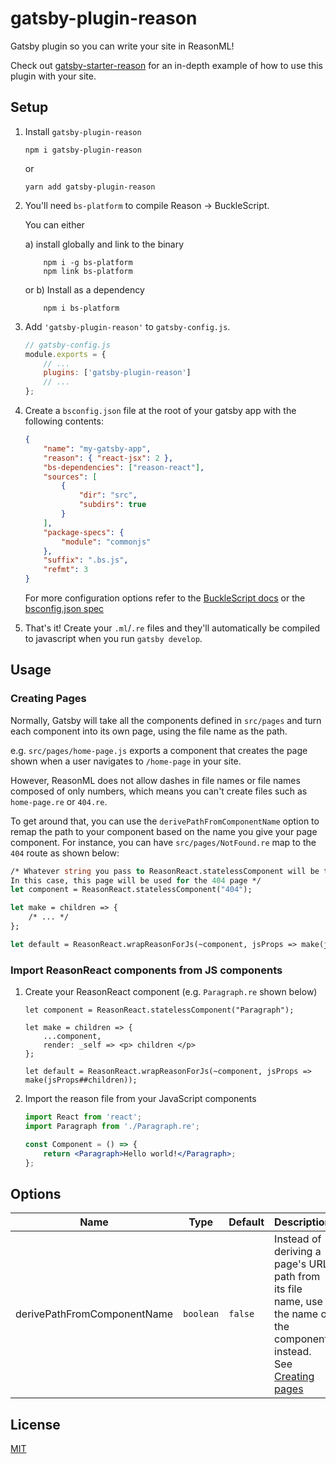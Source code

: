 # gatsby-plugin-reason

Gatsby plugin so you can write your site in ReasonML!

Check out [gatsby-starter-reason](https://github.com/jtberglund/gatsby-starter-reason) for an in-depth example of how to use this plugin with your site.

## Setup

1.  Install `gatsby-plugin-reason`

    ```
    npm i gatsby-plugin-reason
    ```

    or

    ```
    yarn add gatsby-plugin-reason
    ```

2.  You'll need `bs-platform` to compile Reason -> BuckleScript.

    You can either

    a) install globally and link to the binary

    ```
        npm i -g bs-platform
        npm link bs-platform
    ```

    or b) Install as a dependency

    ```
        npm i bs-platform
    ```

3.  Add `'gatsby-plugin-reason'` to `gatsby-config.js`.

    ```js
    // gatsby-config.js
    module.exports = {
        // ...
        plugins: ['gatsby-plugin-reason']
        // ...
    };
    ```

4.  Create a `bsconfig.json` file at the root of your gatsby app with the following contents:

    ```json
    {
        "name": "my-gatsby-app",
        "reason": { "react-jsx": 2 },
        "bs-dependencies": ["reason-react"],
        "sources": [
            {
                "dir": "src",
                "subdirs": true
            }
        ],
        "package-specs": {
            "module": "commonjs"
        },
        "suffix": ".bs.js",
        "refmt": 3
    }
    ```

    For more configuration options refer to the [BuckleScript docs](https://bucklescript.github.io/docs/en/installation.html) or the [bsconfig.json spec](https://bucklescript.github.io/bucklescript/docson/#build-schema.json)

5.  That's it! Create your `.ml`/`.re` files and they'll automatically be compiled to javascript when you run `gatsby develop`.

## Usage

### <a name="pages"></a>Creating Pages

Normally, Gatsby will take all the components defined in `src/pages` and turn each component into its own page, using the file name as the path.

e.g. `src/pages/home-page.js` exports a component that creates the page shown when a user navigates to `/home-page` in your site.

However, ReasonML does not allow dashes in file names or file names composed of only numbers, which means you can't create files such as `home-page.re` or `404.re`.

To get around that, you can use the `derivePathFromComponentName` option to remap the path to your component based on the name you give your page component. For instance, you can have `src/pages/NotFound.re` map to the `404` route as shown below:

```ocaml
/* Whatever string you pass to ReasonReact.statelessComponent will be the page's route
In this case, this page will be used for the 404 page */
let component = ReasonReact.statelessComponent("404");

let make = children => {
    /* ... */
};

let default = ReasonReact.wrapReasonForJs(~component, jsProps => make(jsProps##children));
```

### Import ReasonReact components from JS components

1.  Create your ReasonReact component (e.g. `Paragraph.re` shown below)

    ```reason
    let component = ReasonReact.statelessComponent("Paragraph");

    let make = children => {
        ...component,
        render: _self => <p> children </p>
    };

    let default = ReasonReact.wrapReasonForJs(~component, jsProps => make(jsProps##children));
    ```

2.  Import the reason file from your JavaScript components

    ```jsx
    import React from 'react';
    import Paragraph from './Paragraph.re';

    const Component = () => {
        return <Paragraph>Hello world!</Paragraph>;
    };
    ```

## Options

| Name                        | Type      | Default | Description                                                                                                                   |
| --------------------------- | --------- | ------- | ----------------------------------------------------------------------------------------------------------------------------- |
| derivePathFromComponentName | `boolean` | `false` | Instead of deriving a page's URL path from its file name, use the name of the component instead. See [Creating pages](#pages) |

## License

[MIT](https://github.com/jtberglund/gatsby-plugin-reason/blob/master/LICENSE.md)
